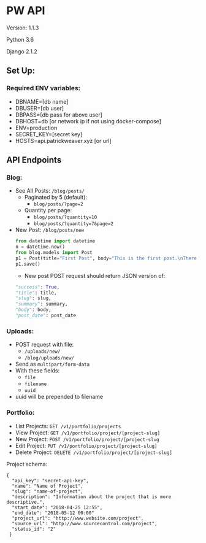 # PW API

Version: 1.1.3

Python 3.6

Django 2.1.2

## Set Up:

### Required ENV variables:

- DBNAME=[db name]
- DBUSER=[db user]
- DBPASS=[db pass for above user]
- DBHOST=db [or network ip if not using docker-compose]
- ENV=production
- SECRET_KEY=[secret key]
- HOSTS=api.patrickweaver.xyz [or url]


## API Endpoints

### Blog:

- See All Posts: `/blog/posts/`
    - Paginated by 5 (default):
        - `blog/posts/?page=2`
    - Quantity per page:
        - `blog/posts/?quantity=10`
        - `blog/posts/?quantity=7&page=2`
- New Post: `/blog/posts/new`
    ``` python
    from datetime import datetime
    n = datetime.now()
    from blog.models import Post
    p1 = Post(title="First Post", body="This is the first post.\nThere will be more posts later.", post_date=n, created_date=n)
    p1.save()
    ```
    - New post POST request should return JSON version of:
    ``` python
    "success": True,
    "title": title,
    "slug": slug,
    "summary": summary,
    "body": body,
    "post_date": post_date
    ```

### Uploads:

- POST request with file:
    - `/uploads/new/`
    - `/blog/uploads/new/`
- Send as `multipart/form-data`
- With these fields:
    - `file`
    - `filename`
    - `uuid`
- uuid will be prepended to filename

### Portfolio:

- List Projects: `GET /v1/portfolio/projects`
- View Project: `GET /v1/portfolio/project/[project-slug]`
- New Project: `POST /v1/portfolio/project/[project-slug`
- Edit Project: `PUT /v1/portfolio/project/[project-slug]`
- Delete Project: `DELETE /v1/portfolio/project/[project-slug]`

Project schema:

```
{
  "api_key": "secret-api-key",
  "name": "Name of Project",
  "slug": "name-of-project",
  "description": "Information about the project that is more descriptive.",
  "start_date": "2018-04-25 12:55",
  "end_date": "2018-05-12 00:00"
  "project_url": "http://www.website.com/project",
  "source_url": "http://www.sourcecontrol.com/project",
  "status_id": "2"
 }
 ```
